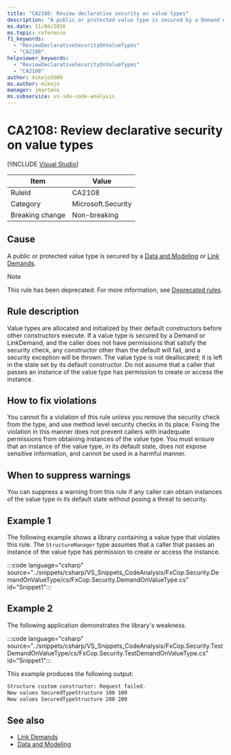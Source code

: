 ```yaml
---
title: "CA2108: Review declarative security on value types"
description: "A public or protected value type is secured by a Demand or LinkDemand."
ms.date: 11/04/2016
ms.topic: reference
f1_keywords:
  - "ReviewDeclarativeSecurityOnValueTypes"
  - "CA2108"
helpviewer_keywords:
  - "ReviewDeclarativeSecurityOnValueTypes"
  - "CA2108"
author: mikejo5000
ms.author: mikejo
manager: jmartens
ms.subservice: vs-ide-code-analysis
---
```

# CA2108: Review declarative security on value types

 [!INCLUDE [Visual Studio](~/includes/applies-to-version/vs-windows-only.md)]

|Item|Value|
|-|-|
|RuleId|CA2108|
|Category|Microsoft.Security|
|Breaking change|Non-breaking|

## Cause
A public or protected value type is secured by a [Data and Modeling](/dotnet/framework/data/index) or [Link Demands](/dotnet/framework/misc/link-demands).

> [!NOTE]
> This rule has been deprecated. For more information, see [Deprecated rules](fxcop-unported-deprecated-rules.md).

## Rule description

Value types are allocated and initialized by their default constructors before other constructors execute. If a value type is secured by a Demand or LinkDemand, and the caller does not have permissions that satisfy the security check, any constructor other than the default will fail, and a security exception will be thrown. The value type is not deallocated; it is left in the state set by its default constructor. Do not assume that a caller that passes an instance of the value type has permission to create or access the instance.

## How to fix violations

You cannot fix a violation of this rule unless you remove the security check from the type, and use method level security checks in its place. Fixing the violation in this manner does not prevent callers with inadequate permissions from obtaining instances of the value type. You must ensure that an instance of the value type, in its default state, does not expose sensitive information, and cannot be used in a harmful manner.

## When to suppress warnings

You can suppress a warning from this rule if any caller can obtain instances of the value type in its default state without posing a threat to security.

## Example 1

The following example shows a library containing a value type that violates this rule. The `StructureManager` type assumes that a caller that passes an instance of the value type has permission to create or access the instance.

:::code language="csharp" source="../snippets/csharp/VS_Snippets_CodeAnalysis/FxCop.Security.DemandOnValueType/cs/FxCop.Security.DemandOnValueType.cs" id="Snippet1":::

## Example 2

The following application demonstrates the library's weakness.

:::code language="csharp" source="../snippets/csharp/VS_Snippets_CodeAnalysis/FxCop.Security.TestDemandOnValueType/cs/FxCop.Security.TestDemandOnValueType.cs" id="Snippet1":::

This example produces the following output:

```txt
Structure custom constructor: Request failed.
New values SecuredTypeStructure 100 100
New values SecuredTypeStructure 200 200
```

## See also

- [Link Demands](/dotnet/framework/misc/link-demands)
- [Data and Modeling](/dotnet/framework/data/index)
